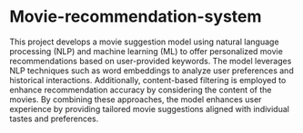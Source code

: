 # Movie-recommendation-system
This project develops a movie suggestion model using natural language processing (NLP) and machine learning (ML) to offer personalized movie recommendations based on user-provided keywords. The model leverages NLP techniques such as word embeddings to analyze user preferences and historical interactions. Additionally, content-based filtering is employed to enhance recommendation accuracy by considering the content of the movies. By combining these approaches, the model enhances user experience by providing tailored movie suggestions aligned with individual tastes and preferences.
